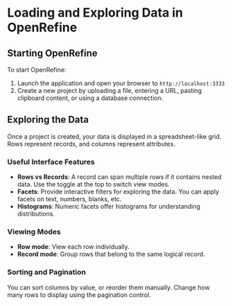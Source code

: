 # Loading and Exploring Data in OpenRefine

## Starting OpenRefine

To start OpenRefine:
1. Launch the application and open your browser to `http://localhost:3333`
2. Create a new project by uploading a file, entering a URL, pasting clipboard content, or using a database connection.

## Exploring the Data

Once a project is created, your data is displayed in a spreadsheet-like grid. Rows represent records, and columns represent attributes.

### Useful Interface Features

- **Rows vs Records**: A record can span multiple rows if it contains nested data. Use the toggle at the top to switch view modes.
- **Facets**: Provide interactive filters for exploring the data. You can apply facets on text, numbers, blanks, etc.
- **Histograms**: Numeric facets offer histograms for understanding distributions.

### Viewing Modes

- **Row mode**: View each row individually.
- **Record mode**: Group rows that belong to the same logical record.

### Sorting and Pagination

You can sort columns by value, or reorder them manually. Change how many rows to display using the pagination control.